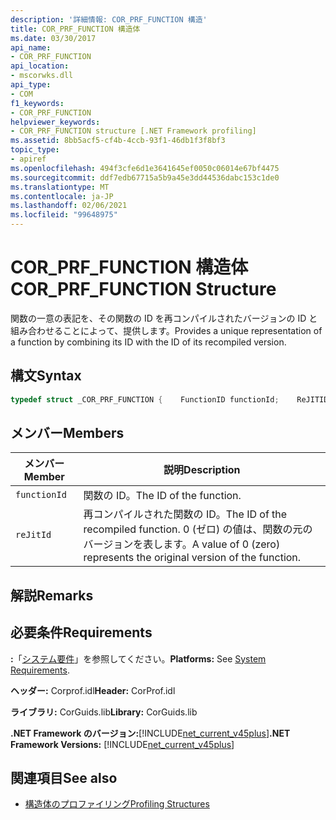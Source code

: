 ```yaml
---
description: '詳細情報: COR_PRF_FUNCTION 構造'
title: COR_PRF_FUNCTION 構造体
ms.date: 03/30/2017
api_name:
- COR_PRF_FUNCTION
api_location:
- mscorwks.dll
api_type:
- COM
f1_keywords:
- COR_PRF_FUNCTION
helpviewer_keywords:
- COR_PRF_FUNCTION structure [.NET Framework profiling]
ms.assetid: 8bb5acf5-cf4b-4ccb-93f1-46db1f3f8bf3
topic_type:
- apiref
ms.openlocfilehash: 494f3cfe6d1e3641645ef0050c06014e67bf4475
ms.sourcegitcommit: ddf7edb67715a5b9a45e3dd44536dabc153c1de0
ms.translationtype: MT
ms.contentlocale: ja-JP
ms.lasthandoff: 02/06/2021
ms.locfileid: "99648975"
---
```

# <a name="cor_prf_function-structure"></a><span data-ttu-id="10116-103">COR_PRF_FUNCTION 構造体</span><span class="sxs-lookup"><span data-stu-id="10116-103">COR_PRF_FUNCTION Structure</span></span>

<span data-ttu-id="10116-104">関数の一意の表記を、その関数の ID を再コンパイルされたバージョンの ID と組み合わせることによって、提供します。</span><span class="sxs-lookup"><span data-stu-id="10116-104">Provides a unique representation of a function by combining its ID with the ID of its recompiled version.</span></span>  
  
## <a name="syntax"></a><span data-ttu-id="10116-105">構文</span><span class="sxs-lookup"><span data-stu-id="10116-105">Syntax</span></span>  
  
```cpp  
typedef struct _COR_PRF_FUNCTION {    FunctionID functionId;    ReJITID    reJitId;} COR_PRF_FUNCTION;  
```  
  
## <a name="members"></a><span data-ttu-id="10116-106">メンバー</span><span class="sxs-lookup"><span data-stu-id="10116-106">Members</span></span>  
  
|<span data-ttu-id="10116-107">メンバー</span><span class="sxs-lookup"><span data-stu-id="10116-107">Member</span></span>|<span data-ttu-id="10116-108">説明</span><span class="sxs-lookup"><span data-stu-id="10116-108">Description</span></span>|  
|------------|-----------------|  
|`functionId`|<span data-ttu-id="10116-109">関数の ID。</span><span class="sxs-lookup"><span data-stu-id="10116-109">The ID of the function.</span></span>|  
|`reJitId`|<span data-ttu-id="10116-110">再コンパイルされた関数の ID。</span><span class="sxs-lookup"><span data-stu-id="10116-110">The ID of the recompiled function.</span></span> <span data-ttu-id="10116-111">0 (ゼロ) の値は、関数の元のバージョンを表します。</span><span class="sxs-lookup"><span data-stu-id="10116-111">A value of 0 (zero) represents the original version of the function.</span></span>|  
  
## <a name="remarks"></a><span data-ttu-id="10116-112">解説</span><span class="sxs-lookup"><span data-stu-id="10116-112">Remarks</span></span>  
  
## <a name="requirements"></a><span data-ttu-id="10116-113">必要条件</span><span class="sxs-lookup"><span data-stu-id="10116-113">Requirements</span></span>  

 <span data-ttu-id="10116-114">**:**「[システム要件](../../get-started/system-requirements.md)」を参照してください。</span><span class="sxs-lookup"><span data-stu-id="10116-114">**Platforms:** See [System Requirements](../../get-started/system-requirements.md).</span></span>  
  
 <span data-ttu-id="10116-115">**ヘッダー:** Corprof.idl</span><span class="sxs-lookup"><span data-stu-id="10116-115">**Header:** CorProf.idl</span></span>  
  
 <span data-ttu-id="10116-116">**ライブラリ:** CorGuids.lib</span><span class="sxs-lookup"><span data-stu-id="10116-116">**Library:** CorGuids.lib</span></span>  
  
 <span data-ttu-id="10116-117">**.NET Framework のバージョン:**[!INCLUDE[net_current_v45plus](../../../../includes/net-current-v45plus-md.md)]</span><span class="sxs-lookup"><span data-stu-id="10116-117">**.NET Framework Versions:** [!INCLUDE[net_current_v45plus](../../../../includes/net-current-v45plus-md.md)]</span></span>  
  
## <a name="see-also"></a><span data-ttu-id="10116-118">関連項目</span><span class="sxs-lookup"><span data-stu-id="10116-118">See also</span></span>

- [<span data-ttu-id="10116-119">構造体のプロファイリング</span><span class="sxs-lookup"><span data-stu-id="10116-119">Profiling Structures</span></span>](profiling-structures.md)
